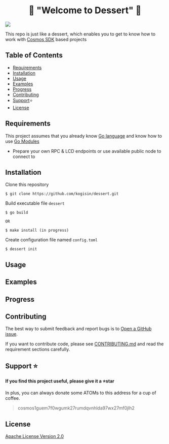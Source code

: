 <h1 align="center">🙇 "Welcome to Dessert" 🙇</h1>

<p>
<img  src="https://img.shields.io/badge/version-0.0.1-blue.svg?cacheSeconds=2592000" />
</p>

This repo is just like a dessert, which enables you to get to know how to work with [Cosmos SDK](https://github.com/cosmos/cosmos-sdk) based projects

## Table of Contents

- [Requirements](#Requirements)
- [Installation](#Installation)
- [Usage](#Usage)
- [Examples](#Examples)
- [Progress](#Progress)
- [Contributing](#Contributing)
- [Support](#Support)⭐️ ️
- [License](#License)

## Requirements

This project assumes that you already know [Go language](https://golang.org/) and know how to use [Go Modules](https://github.com/golang/go/wiki/Modules)

- Prepare your own RPC & LCD endpoints or use available public node to connect to

## Installation

Clone this repository
```
$ git clone https://github.com/kogisin/dessert.git
```

Build executable file `dessert`
```
$ go build

OR

$ make install (in progress)
```

Create configuration file named `config.toml`
```
$ dessert init
```



## Usage

## Examples

## Progress

## Contributing

The best way to submit feedback and report bugs is to [Open a GitHub issue](https://github.com/kogisin/dessert/issues). 

If you want to contribute code, please see [CONTRIBUTING.md](https://github.com/kogisin/dessert/contrib) and read the requirement sections carefully.

## Support ⭐️ 

**If you find this project useful, please give it a ⭐️star** 

In plus, you can always donate some ATOMs to this address for a cup of coffee.

> cosmos1guem7f0wgumk27rumdqvnhlda97wx27mf0jlh2

## License

[Apache License Version 2.0](https://github.com/kogisin/dessert/LICENSE)